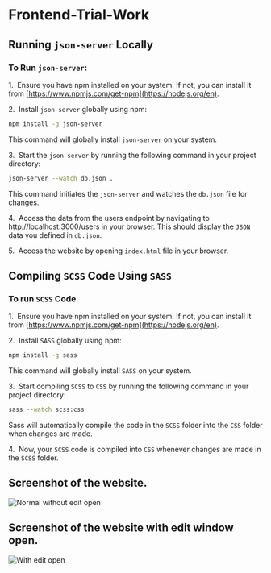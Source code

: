 # Frontend-Trial-Work

## Running `json-server` Locally
### To Run `json-server`:

1.&nbsp; Ensure you have npm installed on your system. If not, you can install it from [https://www.npmjs.com/get-npm](https://nodejs.org/en).

2.&nbsp; Install `json-server` globally using npm:
```bash
npm install -g json-server
```
This command will globally install `json-server` on your system.

3.&nbsp; Start the `json-server` by running the following command in your project directory:
```bash
json-server --watch db.json .
```
This command initiates the `json-server` and watches the `db.json` file for changes.

4.&nbsp; Access the data from the users endpoint by navigating to http://localhost:3000/users in your browser. This should display the `JSON` data you defined in `db.json`.

5.&nbsp; Access the website by opening `index.html` file in your browser.

## Compiling `SCSS` Code Using `SASS`
### To run `SCSS` Code
1.&nbsp; Ensure you have npm installed on your system. If not, you can install it from [https://www.npmjs.com/get-npm](https://nodejs.org/en).

2.&nbsp; Install `SASS` globally using npm:
```bash
npm install -g sass
```
This command will globally install `SASS` on your system.

3.&nbsp; Start compiling `SCSS` to `CSS` by running the following command in your project directory:
```bash
sass --watch scss:css
```
Sass will automatically compile the code in the `SCSS` folder into the `CSS` folder when changes are made.

4.&nbsp; Now, your `SCSS` code is compiled into `CSS` whenever changes are made in the `SCSS` folder.

## Screenshot of the website.
![Normal without edit open](https://github.com/MartinHolts/Frontend-Trial-Work/assets/16961661/4ae914ef-ca02-4997-a965-12b8bd521dca)

## Screenshot of the website with edit window open.
![With edit open](https://github.com/MartinHolts/Frontend-Trial-Work/assets/16961661/f9609ca4-4f8a-43fc-8f83-7db81a9f7998)
 
 
 
